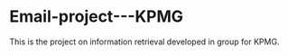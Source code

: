 Email-project---KPMG
====================

This is the project on information retrieval developed in group for KPMG.
